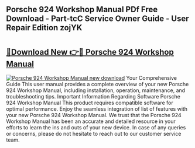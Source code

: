 ## Porsche 924 Workshop Manual PDf Free Download - Part-tcC Service Owner Guide - User Repair Edition zojYK

# <h2><a href="http://cf24013.oget.top/?id=Porsche+924+Workshop+Manual">🔗Download New 👉🔴 Porsche 924 Workshop Manual</a></h2>

[![Porsche 924 Workshop Manual new download](https://i.imgur.com/5g1atiW.png)](http://cf24013.oget.top/?id=Porsche+924+Workshop+Manual)
Your Comprehensive Guide This user manual provides a complete overview of your new Porsche 924 Workshop Manual, including installation, operation, maintenance, and troubleshooting tips. Important Information Regarding Software Porsche 924 Workshop Manual This product requires compatible software for optimal performance. Enjoy the seamless integration of list of features with your new Porsche 924 Workshop Manual. We trust that the Porsche 924 Workshop Manual has been an accurate and detailed resource in your efforts to learn the ins and outs of your new device. In case of any queries or concerns, please do not hesitate to reach out to our customer service team.
